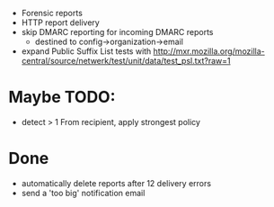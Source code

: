 * Forensic reports
* HTTP report delivery
* skip DMARC reporting for incoming DMARC reports
  * destined to config->organization->email
* expand Public Suffix List tests with
  http://mxr.mozilla.org/mozilla-central/source/netwerk/test/unit/data/test_psl.txt?raw=1


# Maybe TODO:

* detect > 1 From recipient, apply strongest policy


# Done

* automatically delete reports after 12 delivery errors
* send a 'too big' notification email
